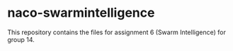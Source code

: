 # naco-swarmintelligence

This repository contains the files for assignment 6 (Swarm Intelligence) for group 14.
